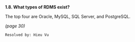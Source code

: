 **1.8. What types of RDMS exist?**

The top four are Oracle, MySQL, SQL Server, and PostgreSQL.

*(page 30)*

`Resolved by: Hieu Vu`
